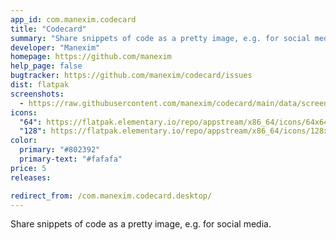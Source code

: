 ```yaml
---
app_id: com.manexim.codecard
title: "Codecard"
summary: "Share snippets of code as a pretty image, e.g. for social media."
developer: "Manexim"
homepage: https://github.com/manexim
help_page: false
bugtracker: https://github.com/manexim/codecard/issues
dist: flatpak
screenshots:
  - https://raw.githubusercontent.com/manexim/codecard/main/data/screenshots/000.png
icons:
  "64": https://flatpak.elementary.io/repo/appstream/x86_64/icons/64x64/com.manexim.codecard.png
  "128": https://flatpak.elementary.io/repo/appstream/x86_64/icons/128x128/com.manexim.codecard.png
color:
  primary: "#802392"
  primary-text: "#fafafa"
price: 5
releases:

redirect_from: /com.manexim.codecard.desktop/
---
```


<p>Share snippets of code as a pretty image, e.g. for social media.</p>